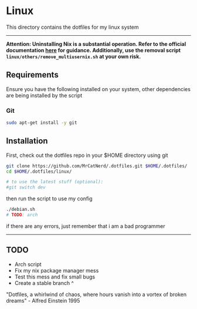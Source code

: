 # Linux
This directory contains the dotfiles for my linux system

---

**Attention: Uninstalling Nix is a substantial operation. Refer to the official documentation [here](https://nixos.org/manual/nix/stable/installation/uninstall) for guidance. Additionally, use the removal script `linux/others/remove_multiusernix.sh` at your own risk.**

## Requirements

Ensure you have the following installed on your system,
other dependencies are being installed by the script

### Git

```sh
sudo apt-get install -y git
```

## Installation

First, check out the dotfiles repo in your $HOME directory using git

```sh
git clone https://github.com/MrCatNerd/.dotfiles.git $HOME/.dotfiles/
cd $HOME/.dotfiles/linux/

# to use the latest stuff (optional):
#git switch dev
```

then run the script to use my config

```sh
./debian.sh
# TODO: arch
```

if there are any errors, just remember that i am a bad programmer

---

## TODO

- Arch script
- Fix my nix package manager mess
- Test this mess and fix small bugs
- Create a stable branch ^

"Dotfiles, a whirlwind of chaos, where hours vanish into a vortex of broken dreams" - Alfred Einstein 1995

